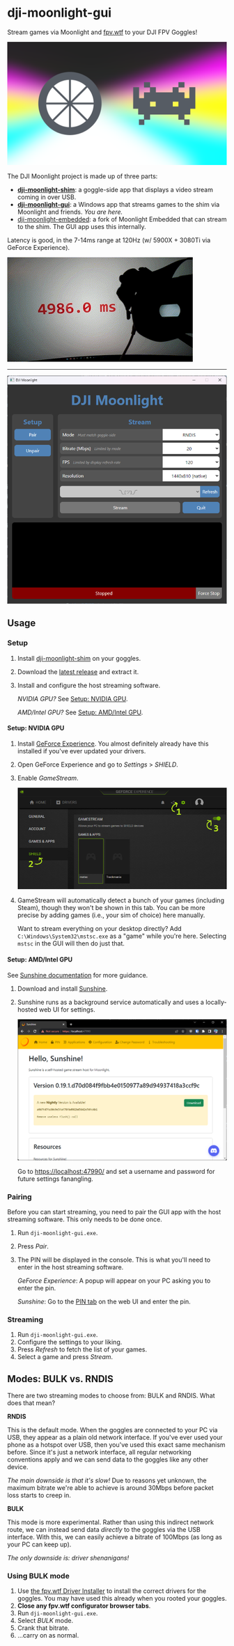 # dji-moonlight-gui

Stream games via Moonlight and [fpv.wtf](https://github.com/fpv-wtf) to your DJI
FPV Goggles!

![splash](media/logo.png)

The DJI Moonlight project is made up of three parts:

- **[dji-moonlight-shim](https://github.com/fpv-wtf/dji-moonlight-shim)**: a
  goggle-side app that displays a video stream coming in over USB.
- **[dji-moonlight-gui](https://github.com/fpv-wtf/dji-moonlight-gui)**: a
  Windows app that streams games to the shim via Moonlight and friends. _You are
  here._
- [dji-moonlight-embedded](https://github.com/fpv-wtf/dji-moonlight-embedded): a
  fork of Moonlight Embedded that can stream to the shim. The GUI app uses this
  internally.

Latency is good, in the 7-14ms range at 120Hz (w/ 5900X + 3080Ti via GeForce
Experience).

![latency](media/latency.gif)

---

![splash](media/screenshot.png)

## Usage

### Setup

1. Install [dji-moonlight-shim](https://github.com/fpv-wtf/dji-moonlight-shim)
   on your goggles.
2. Download the [latest
   release](https://github.com/fpv-wtf/dji-moonlight-gui/releases/latest) and
   extract it.
3. Install and configure the host streaming software.

   _NVIDIA GPU?_ See [Setup: NVIDIA GPU](#setup-nvidia-gpu).

   _AMD/Intel GPU?_ See [Setup: AMD/Intel GPU](#setup-amdintel-gpu).

#### Setup: NVIDIA GPU

1. Install [GeForce
   Experience](https://www.nvidia.com/en-us/geforce/geforce-experience/). You
   almost definitely already have this installed if you've ever updated your
   drivers.
2. Open GeForce Experience and go to _Settings_ > _SHIELD_.
3. Enable _GameStream_.

   ![nvidia_1](media/nvidia_1.png)

4. GameStream will automatically detect a bunch of your games (including Steam),
   though they won't be shown in this tab. You can be more precise by adding
   games (i.e., your sim of choice) here manually.

   Want to stream everything on your desktop directly? Add
   `C:\Windows\System32\mstsc.exe` as a "game" while you're here. Selecting
   `mstsc` in the GUI will then do just that.

#### Setup: AMD/Intel GPU

See [Sunshine
documentation](https://docs.lizardbyte.dev/projects/sunshine/en/latest/) for
more guidance.

1. Download and install
   [Sunshine](https://github.com/LizardByte/Sunshine/releases/latest).
2. Sunshine runs as a background service automatically and uses a locally-hosted
   web UI for settings.

   ![nvidia_1](media/sunshine_1.png)

   Go to [https://localhost:47990/](https://localhost:47990/) and set a username
   and password for future settings fanangling.

### Pairing

Before you can start streaming, you need to pair the GUI app with the host
streaming software. This only needs to be done once.

1. Run `dji-moonlight-gui.exe`.
2. Press _Pair_.
3. The PIN will be displayed in the console. This is what you'll need to enter
   in the host streaming software.

   _GeForce Experience_: A popup will appear on your PC asking you to enter the
   pin.

   _Sunshine_: Go to the [PIN tab](https://localhost:47990/pin) on the web UI
   and enter the pin.

### Streaming

1. Run `dji-moonlight-gui.exe`.
2. Configure the settings to your liking.
3. Press _Refresh_ to fetch the list of your games.
4. Select a game and press _Stream_.

## Modes: BULK vs. RNDIS

There are two streaming modes to choose from: BULK and RNDIS. What does that
mean?

**RNDIS**

This is the default mode. When the goggles are connected to your PC via USB,
they appear as a plain old network interface. If you've ever used your phone as
a hotspot over USB, then you've used this exact same mechanism before. Since
it's just a network interface, all regular networking conventions apply and we
can send data to the goggles like any other device.

_The main downside is that it's slow!_ Due to reasons yet unknown, the maximum
bitrate we're able to achieve is around 30Mbps before packet loss starts to
creep in.

**BULK**

This mode is more experimental. Rather than using this indirect network route,
we can instead send data _directly_ to the goggles via the USB interface. With
this, we can easily achieve a bitrate of 100Mbps (as long as your PC can keep
up).

_The only downside is: driver shenanigans!_

### Using BULK mode

1. Use [the fpv.wtf Driver
   Installer](https://github.com/fpv-wtf/driver-installer) to install the
   correct drivers for the goggles. You may have used this already when you
   rooted your goggles.
2. **Close any fpv.wtf configurator browser tabs**.
3. Run `dji-moonlight-gui.exe`.
4. Select _BULK_ mode.
5. Crank that bitrate.
6. ...carry on as normal.
